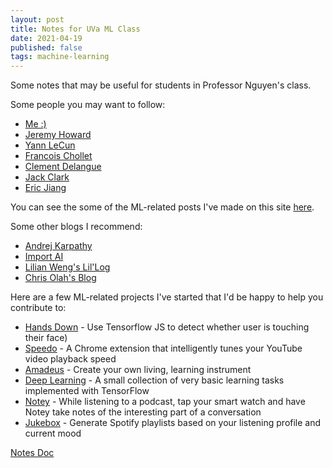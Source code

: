 ```yaml
---
layout: post
title: Notes for UVa ML Class
date: 2021-04-19
published: false
tags: machine-learning
---
```


Some notes that may be useful for students in Professor Nguyen's class.


Some people you may want to follow:
- [Me :)](https://twitter.com/misterpeddy)
- [Jeremy Howard](https://twitter.com/jeremyphoward)
- [Yann LeCun](https://twitter.com/ylecun)
- [Francois Chollet](https://twitter.com/fchollet)
- [Clement Delangue](https://twitter.com/ClementDelangue)
- [Jack Clark](https://twitter.com/jackclarkSF)
- [Eric Jiang](https://twitter.com/ericjang11)

You can see the some of the ML-related posts I've made on this site [here](http://blog.peddy.ai/tags/machine-learning).

Some other blogs I recommend:
- [Andrej Karpathy](http://karpathy.github.io/)
- [Import AI](https://jack-clark.net/)
- [Lilian Weng's Lil'Log](https://lilianweng.github.io/lil-log/)
- [Chris Olah's Blog](https://colah.github.io/)

Here are a few ML-related projects I've started that I'd be happy to help you contribute to:

- [Hands Down](https://github.com/misterpeddy/hands-down) - Use Tensorflow JS to detect whether user is touching their face)
- [Speedo](https://github.com/misterpeddy/speedo) - A Chrome extension that intelligently tunes your YouTube video playback speed
- [Amadeus](https://github.com/misterpeddy/amadeus) - Create your own living, learning instrument
- [Deep Learning](https://github.com/misterpeddy/deeplearning) - A small collection of very basic learning tasks implemented with TensorFlow
- [Notey](https://github.com/misterpeddy/notey) - While listening to a podcast, tap your smart watch and have Notey take notes of the interesting part of a conversation
- [Jukebox](https://github.com/misterpeddy/jukebox) - Generate Spotify playlists based on your listening profile and current mood


[Notes Doc](https://docs.google.com/document/d/108F8IG8x3hrFXpBWCKVRwpaMY-l_HAjLXGtZWKupnTQ/edit)
